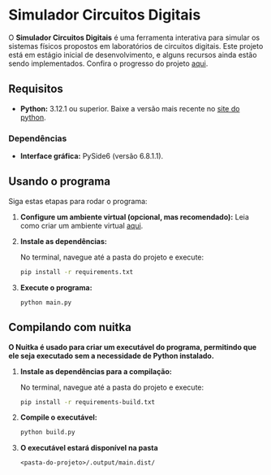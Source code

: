 # Simulador Circuitos Digitais

O **Simulador Circuitos Digitais** é uma ferramenta interativa para simular os sistemas físicos propostos em laboratórios de circuitos digitais. Este projeto está em estágio inicial de desenvolvimento, e alguns recursos ainda estão sendo implementados. Confira o progresso do projeto [aqui](https://github.com/users/brunocardosofs/projects/4).

## Requisitos
- **Python:** 3.12.1 ou superior. Baixe a versão mais recente no [site do python](https://www.python.org/downloads/).

### Dependências
- **Interface gráfica:** PySide6 (versão 6.8.1.1).

## Usando o programa

Siga estas etapas para rodar o programa:

1. **Configure um ambiente virtual (opcional, mas recomendado):** Leia como criar um ambiente virtual [aqui](https://docs.python.org/3/library/venv.html).

2. **Instale as dependências:**

    No terminal, navegue até a pasta do projeto e execute:  
    ~~~bash
    pip install -r requirements.txt
     ~~~

3. **Execute o programa:**
    ~~~
    python main.py
    ~~~

## Compilando com nuitka
**O Nuitka é usado para criar um executável do programa, permitindo que ele seja executado sem a necessidade de Python instalado.**

1. **Instale as dependências para a compilação:**

    No terminal, navegue até a pasta do projeto e execute:  
    ~~~bash
    pip install -r requirements-build.txt
     ~~~

2. **Compile o executável:**
 
    ~~~bash
    python build.py
     ~~~

3. **O executável estará disponível na pasta**
    ~~~
    <pasta-do-projeto>/.output/main.dist/
    ~~~